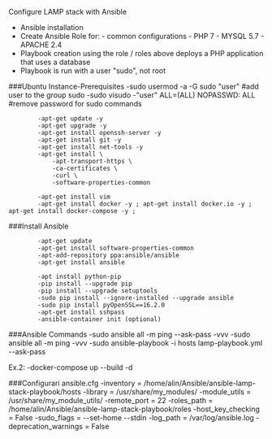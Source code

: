 Configure LAMP stack with Ansible
- Ansible installation
- Create Ansible Role for:
            - common configurations
            - PHP 7
            - MYSQL 5.7
            - APACHE 2.4
- Playbook creation using the role / roles above deploys a PHP application that uses a database
- Playbook is run with a user "sudo", not root

###Ubuntu Instance-Prerequisites
            -sudo usermod -a -G sudo "user"    #add user to the group sudo
            -sudo visudo
            -"user" ALL=(ALL) NOPASSWD: ALL  #remove password for sudo commands


            -apt-get update -y
            -apt-get upgrade -y
            -apt-get install openssh-server -y
            -apt-get install git -y
            -apt-get install net-tools -y
            -apt-get install \
                -apt-transport-https \
                -ca-certificates \
                -curl \
                -software-properties-common

            -apt-get install vim
            -apt-get install docker -y ; apt-get install docker.io -y ; apt-get install docker-compose -y ;

###Install Ansible

            -apt-get update
            -apt-get install software-properties-common
            -apt-add-repository ppa:ansible/ansible
            -apt-get install ansible

            -apt install python-pip
            -pip install --upgrade pip
            -pip install --upgrade setuptools
            -sudo pip install --ignore-installed --upgrade ansible
            -sudo pip install pyOpenSSL==16.2.0
            -apt-get install sshpass
            -ansible-container init (optional)

###Ansible Commands
            -sudo ansible all -m ping --ask-pass -vvv
            -sudo ansible all -m ping   -vvv
            -sudo ansible-playbook -i hosts lamp-playbook.yml --ask-pass

Ex.2:
            -docker-compose up --build -d

###Configurari ansible.cfg
            -inventory      = /home/alin/Ansible/ansible-lamp-stack-playbook/hosts
            -library        = /usr/share/my_modules/
            -module_utils   = /usr/share/my_module_utils/
            -remote_port    = 22
            -roles_path     = /home/alin/Ansible/ansible-lamp-stack-playbook/roles
            -host_key_checking = False
            -sudo_flags = --set-home --stdin
            -log_path = /var/log/ansible.log
            -deprecation_warnings = False

